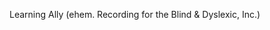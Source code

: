 <Token xmlns:xlink="http://www.w3.org/1999/xlink"><embeddedLabel xmlns="http://ddue.schemas.microsoft.com/authoring/2003/5">Learning Ally (ehem. Recording for the Blind &amp; Dyslexic, Inc.) </embeddedLabel></Token>